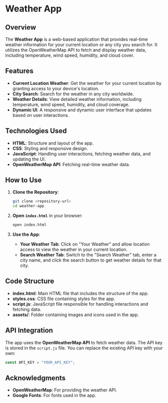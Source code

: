 
# Weather App

## Overview
The **Weather App** is a web-based application that provides real-time weather information for your current location or any city you search for. It utilizes the OpenWeatherMap API to fetch and display weather data, including temperature, wind speed, humidity, and cloud cover.

## Features
- **Current Location Weather**: Get the weather for your current location by granting access to your device's location.
- **City Search**: Search for the weather in any city worldwide.
- **Weather Details**: View detailed weather information, including temperature, wind speed, humidity, and cloud coverage.
- **Dynamic UI**: A responsive and dynamic user interface that updates based on user interactions.

## Technologies Used
- **HTML**: Structure and layout of the app.
- **CSS**: Styling and responsive design.
- **JavaScript**: Handling user interactions, fetching weather data, and updating the UI.
- **OpenWeatherMap API**: Fetching real-time weather data.

## How to Use
1. **Clone the Repository**:
   ```bash
   git clone <repository-url>
   cd weather-app
   ```

2. **Open `index.html`** in your browser:
   ```bash
   open index.html
   ```

3. **Use the App**:
   - **Your Weather Tab**: Click on "Your Weather" and allow location access to view the weather in your current location.
   - **Search Weather Tab**: Switch to the "Search Weather" tab, enter a city name, and click the search button to get weather details for that city.

## Code Structure
- **index.html**: Main HTML file that includes the structure of the app.
- **styles.css**: CSS file containing styles for the app.
- **script.js**: JavaScript file responsible for handling interactions and fetching data.
- **assets/**: Folder containing images and icons used in the app.

## API Integration
The app uses the **OpenWeatherMap API** to fetch weather data. The API key is stored in the `script.js` file. You can replace the existing API key with your own:

```javascript
const API_KEY = "YOUR_API_KEY";
```

## Acknowledgments
- **OpenWeatherMap**: For providing the weather API.
- **Google Fonts**: For fonts used in the app.

